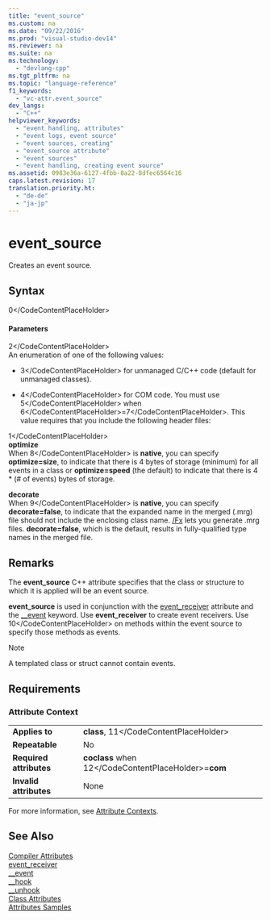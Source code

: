 ```yaml
---
title: "event_source"
ms.custom: na
ms.date: "09/22/2016"
ms.prod: "visual-studio-dev14"
ms.reviewer: na
ms.suite: na
ms.technology: 
  - "devlang-cpp"
ms.tgt_pltfrm: na
ms.topic: "language-reference"
f1_keywords: 
  - "vc-attr.event_source"
dev_langs: 
  - "C++"
helpviewer_keywords: 
  - "event handling, attributes"
  - "event logs, event source"
  - "event sources, creating"
  - "event_source attribute"
  - "event sources"
  - "event handling, creating event source"
ms.assetid: 0983e36a-6127-4fbb-8a22-8dfec6564c16
caps.latest.revision: 17
translation.priority.ht: 
  - "de-de"
  - "ja-jp"
---
```

# event_source
Creates an event source.  
  
## Syntax  
  
<CodeContentPlaceHolder>0\</CodeContentPlaceHolder>  
#### Parameters  
 <CodeContentPlaceHolder>2\</CodeContentPlaceHolder>  
 An enumeration of one of the following values:  
  
-   <CodeContentPlaceHolder>3\</CodeContentPlaceHolder> for unmanaged C/C++ code (default for unmanaged classes).  
  
-   <CodeContentPlaceHolder>4\</CodeContentPlaceHolder> for COM code. You must use <CodeContentPlaceHolder>5\</CodeContentPlaceHolder> when <CodeContentPlaceHolder>6\</CodeContentPlaceHolder>=<CodeContentPlaceHolder>7\</CodeContentPlaceHolder>. This value requires that you include the following header files:  
  
<CodeContentPlaceHolder>1\</CodeContentPlaceHolder>  
 **optimize**  
 When <CodeContentPlaceHolder>8\</CodeContentPlaceHolder> is **native**, you can specify **optimize=size**, to indicate that there is 4 bytes of storage (minimum) for all events in a class or **optimize=speed** (the default) to indicate that there is 4 * (# of events) bytes of storage.  
  
 **decorate**  
 When <CodeContentPlaceHolder>9\</CodeContentPlaceHolder> is **native**, you can specify **decorate=false**, to indicate that the expanded name in the merged (.mrg) file should not include the enclosing class name. [/Fx](../vs140/-fx--merge-injected-code-.md) lets you generate .mrg files. **decorate=false**, which is the default, results in fully-qualified type names in the merged file.  
  
## Remarks  
 The **event_source** C++ attribute specifies that the class or structure to which it is applied will be an event source.  
  
 **event_source** is used in conjunction with the [event_receiver](../vs140/event_receiver.md) attribute and the [__event](../vs140/__event.md) keyword. Use **event_receiver** to create event receivers. Use <CodeContentPlaceHolder>10\</CodeContentPlaceHolder> on methods within the event source to specify those methods as events.  
  
> [!NOTE]
>  A templated class or struct cannot contain events.  
  
## Requirements  
  
### Attribute Context  
  
|||  
|-|-|  
|**Applies to**|**class**, <CodeContentPlaceHolder>11\</CodeContentPlaceHolder>|  
|**Repeatable**|No|  
|**Required attributes**|**coclass** when <CodeContentPlaceHolder>12\</CodeContentPlaceHolder>=**com**|  
|**Invalid attributes**|None|  
  
 For more information, see [Attribute Contexts](../vs140/attribute-contexts.md).  
  
## See Also  
 [Compiler Attributes](../vs140/compiler-attributes.md)   
 [event_receiver](../vs140/event_receiver.md)   
 [__event](../vs140/__event.md)   
 [__hook](../vs140/__hook.md)   
 [__unhook](../vs140/__unhook.md)   
 [Class Attributes](../vs140/class-attributes.md)   
 [Attributes Samples](assetId:///558ebdb2-082f-44dc-b442-d8d33bf7bdb8)